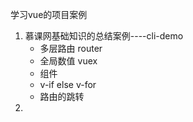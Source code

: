 学习vue的项目案例
 1. 慕课网基础知识的总结案例----cli-demo
     - 多层路由 router
     - 全局数值 vuex
     - 组件
     - v-if else v-for
     - 路由的跳转
 2. 

